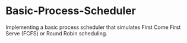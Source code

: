 # Basic-Process-Scheduler
Implementing a basic process scheduler that simulates First Come First Serve (FCFS) or Round Robin scheduling.
